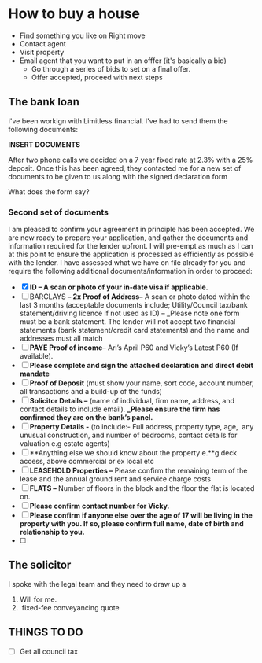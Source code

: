# How to buy a house 
+ Find something you like on Right move
+ Contact agent
+ Visit property
+ Email agent that you want to put in an offfer (it's basically a bid)
	+ Go through a series of bids to set on a final offer. 
	+ Offer accepted, proceed with next steps

## The bank loan

I've been workign with Limitless financial. I've had to send them the following documents: 

**INSERT DOCUMENTS**

After two phone calls we decided on a 7 year fixed rate at 2.3% with a 25% deposit. Once this has been agreed, they contacted me for a new set of documents to be given to us along with the signed declaration form

What does the form say?

### Second set of documents
I am pleased to confirm your agreement in principle has been accepted. We are now ready to prepare your application, and gather the documents and information required for the lender upfront. I will pre-empt as much as I can at this point to ensure the application is processed as efficiently as possible with the lender. I have assessed what we have on file already for you and require the following additional documents/information in order to proceed:

- [x] **ID – A scan or photo of your in-date visa if applicable.**
- [ ]  BARCLAYS **– 2x Proof of Address–** A scan or photo dated within the last 3 months (acceptable documents include; Utility/Council tax/bank statement/driving licence if not used as ID) – _Please note one form must be a bank statement. The lender will not accept two financial statements (bank statement/credit card statements) and the name and addresses must all match
- [ ] **PAYE Proof of income**– Ari’s April P60 and Vicky’s Latest P60 (If available).
- [ ] **Please complete and sign the attached declaration and direct debit mandate** 
- [ ] **Proof of Deposit** (must show your name, sort code, account number, all transactions and a build-up of the funds)
- [ ]  **Solicitor Details –** (name of individual, firm name, address, and contact details to include email). **_Please ensure the firm has confirmed they are on the bank’s panel.**
- [ ] **Property Details -** (to include:- Full address, property type, age,  any unusual construction, and number of bedrooms, contact details for valuation e.g estate agents)
- [ ]  **Anything else we should know about the property e.**g deck access, above commercial or ex local etc
- [ ] **LEASEHOLD Properties –** Please confirm the remaining term of the lease and the annual ground rent and service charge costs
- [ ]  **FLATS –** Number of floors in the block and the floor the flat is located on.
- [ ] **Please confirm contact number for Vicky.**
- [ ] **Please confirm if anyone else over the age of 17 will be living in the property with you. If so, please confirm full name, date of birth and relationship to you.**
- [ ] 


## The solicitor 

I spoke with the legal team and they need to draw up a 

1) Will for me. 
2)  fixed-fee conveyancing quote



## THINGS TO DO 
- [ ] Get all council tax 
